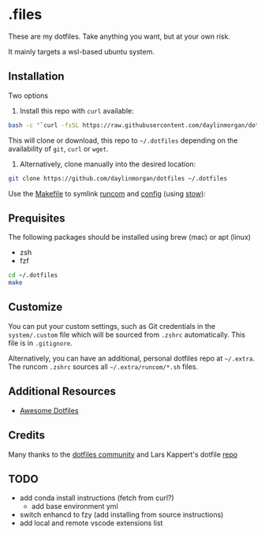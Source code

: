 # .files

These are my dotfiles. Take anything you want, but at your own risk.

It mainly targets a wsl-based ubuntu system. 

## Installation

Two options

1. Install this repo with `curl` available:

```bash
bash -c "`curl -fsSL https://raw.githubusercontent.com/daylinmorgan/dotfiles/main/remote-install.sh`"
```

This will clone or download, this repo to `~/.dotfiles` depending on the availability of `git`, `curl` or `wget`.

1. Alternatively, clone manually into the desired location:

```bash
git clone https://github.com/daylinmorgan/dotfiles ~/.dotfiles
```

Use the [Makefile](./Makefile) to symlink [runcom](./runcom)
and [config](./config) (using [stow](https://www.gnu.org/software/stow/)):

## Prequisites
The following packages should be installed using brew (mac) or apt (linux)
- zsh
- fzf

```bash
cd ~/.dotfiles
make
```

## Customize

You can put your custom settings, such as Git credentials in the `system/.custom` file which will be sourced from
`.zshrc` automatically. This file is in `.gitignore`.

Alternatively, you can have an additional, personal dotfiles repo at `~/.extra`. The runcom `.zshrc` sources all
`~/.extra/runcom/*.sh` files.

## Additional Resources

- [Awesome Dotfiles](https://github.com/webpro/awesome-dotfiles)


## Credits

Many thanks to the [dotfiles community](https://dotfiles.github.io) and Lars Kappert's dotfile [repo](https://github.com/webpro/dotfiles)


## TODO
- add conda install instructions (fetch from curl?)
    - add base environment yml
- switch enhancd to fzy (add installing from source instructions)
- add local and remote vscode extensions list